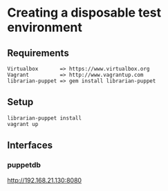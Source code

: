 # Creating a disposable test environment


## Requirements
    Virtualbox       => https://www.virtualbox.org
    Vagrant          => http://www.vagrantup.com
    librarian-puppet => gem install librarian-puppet

## Setup
    librarian-puppet install
    vagrant up
    
## Interfaces

### puppetdb

http://192.168.21.130:8080
